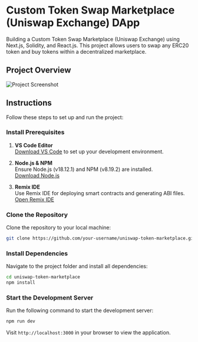 # Custom Token Swap Marketplace (Uniswap Exchange) DApp

Building a Custom Token Swap Marketplace (Uniswap Exchange) using Next.js, Solidity, and React.js. This project allows users to swap any ERC20 token and buy tokens within a decentralized marketplace.

## Project Overview

![Project Screenshot](https://www.daulathussain.com/wp-content/uploads/2023/08/uniswap-token-marketplace.jpg)

## Instructions

Follow these steps to set up and run the project:

### Install Prerequisites

1. **VS Code Editor**  
   [Download VS Code](https://code.visualstudio.com/download) to set up your development environment.

2. **Node.js & NPM**  
   Ensure Node.js (v18.12.1) and NPM (v8.19.2) are installed.  
   [Download Node.js](https://nodejs.org/en/download)

3. **Remix IDE**  
   Use Remix IDE for deploying smart contracts and generating ABI files.  
   [Open Remix IDE](https://remix-project.org)

### Clone the Repository

Clone the repository to your local machine:

```bash
git clone https://github.com/your-username/uniswap-token-marketplace.git
```

### Install Dependencies

Navigate to the project folder and install all dependencies:

```bash
cd uniswap-token-marketplace
npm install
```

### Start the Development Server

Run the following command to start the development server:

```bash
npm run dev
```

Visit `http://localhost:3000` in your browser to view the application.
